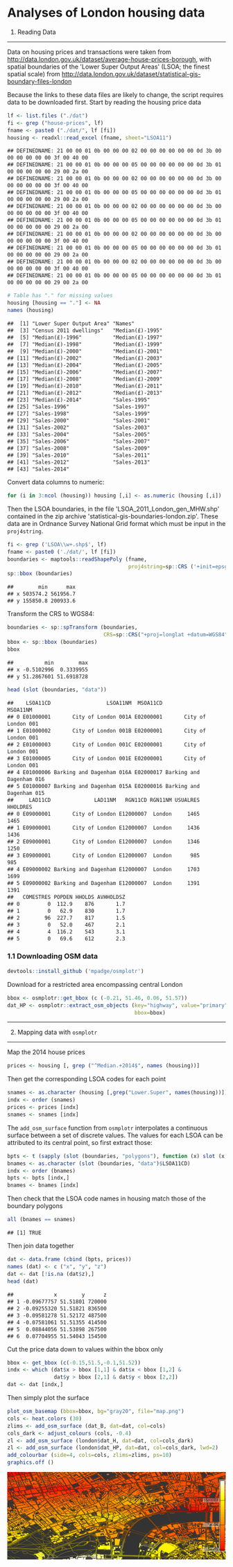 Analyses of London housing data
===============================

1. Reading Data
---------------

Data on housing prices and transactions were taken from <http://data.london.gov.uk/dataset/average-house-prices-borough>, with spatial boundaries of the 'Lower Super Output Areas' (LSOA; the finest spatial scale) from <http://data.london.gov.uk/dataset/statistical-gis-boundary-files-london>

Because the links to these data files are likely to change, the script requires data to be downloaded first. Start by reading the housing price data

``` r
lf <- list.files ("./dat")
fi <- grep ("house-prices", lf)
fname <- paste0 ("./dat/", lf [fi])
housing <- readxl::read_excel (fname, sheet="LSOA11")
```

    ## DEFINEDNAME: 21 00 00 01 0b 00 00 00 02 00 00 00 00 00 00 0d 3b 00 00 00 00 00 00 3f 00 40 00 
    ## DEFINEDNAME: 21 00 00 01 0b 00 00 00 05 00 00 00 00 00 00 0d 3b 01 00 00 00 00 00 29 00 2a 00 
    ## DEFINEDNAME: 21 00 00 01 0b 00 00 00 02 00 00 00 00 00 00 0d 3b 00 00 00 00 00 00 3f 00 40 00 
    ## DEFINEDNAME: 21 00 00 01 0b 00 00 00 05 00 00 00 00 00 00 0d 3b 01 00 00 00 00 00 29 00 2a 00 
    ## DEFINEDNAME: 21 00 00 01 0b 00 00 00 02 00 00 00 00 00 00 0d 3b 00 00 00 00 00 00 3f 00 40 00 
    ## DEFINEDNAME: 21 00 00 01 0b 00 00 00 05 00 00 00 00 00 00 0d 3b 01 00 00 00 00 00 29 00 2a 00 
    ## DEFINEDNAME: 21 00 00 01 0b 00 00 00 02 00 00 00 00 00 00 0d 3b 00 00 00 00 00 00 3f 00 40 00 
    ## DEFINEDNAME: 21 00 00 01 0b 00 00 00 05 00 00 00 00 00 00 0d 3b 01 00 00 00 00 00 29 00 2a 00 
    ## DEFINEDNAME: 21 00 00 01 0b 00 00 00 02 00 00 00 00 00 00 0d 3b 00 00 00 00 00 00 3f 00 40 00 
    ## DEFINEDNAME: 21 00 00 01 0b 00 00 00 05 00 00 00 00 00 00 0d 3b 01 00 00 00 00 00 29 00 2a 00

``` r
# Table has "." for missing values
housing [housing == "."] <- NA
names (housing)
```

    ##  [1] "Lower Super Output Area" "Names"                  
    ##  [3] "Census 2011 dwellings"   "Median(£)-1995"         
    ##  [5] "Median(£)-1996"          "Median(£)-1997"         
    ##  [7] "Median(£)-1998"          "Median(£)-1999"         
    ##  [9] "Median(£)-2000"          "Median(£)-2001"         
    ## [11] "Median(£)-2002"          "Median(£)-2003"         
    ## [13] "Median(£)-2004"          "Median(£)-2005"         
    ## [15] "Median(£)-2006"          "Median(£)-2007"         
    ## [17] "Median(£)-2008"          "Median(£)-2009"         
    ## [19] "Median(£)-2010"          "Median(£)-2011"         
    ## [21] "Median(£)-2012"          "Median(£)-2013"         
    ## [23] "Median(£)-2014"          "Sales-1995"             
    ## [25] "Sales-1996"              "Sales-1997"             
    ## [27] "Sales-1998"              "Sales-1999"             
    ## [29] "Sales-2000"              "Sales-2001"             
    ## [31] "Sales-2002"              "Sales-2003"             
    ## [33] "Sales-2004"              "Sales-2005"             
    ## [35] "Sales-2006"              "Sales-2007"             
    ## [37] "Sales-2008"              "Sales-2009"             
    ## [39] "Sales-2010"              "Sales-2011"             
    ## [41] "Sales-2012"              "Sales-2013"             
    ## [43] "Sales-2014"

Convert data columns to numeric:

``` r
for (i in 3:ncol (housing)) housing [,i] <- as.numeric (housing [,i])
```

Then the LSOA boundaries, in the file 'LSOA\_2011\_London\_gen\_MHW.shp' contained in the zip archive 'statistical-gis-boundaries-london.zip'. These data are in Ordnance Survey National Grid format which must be input in the `proj4string`.

``` r
fi <- grep ('LSOA\\w+.shp$', lf)
fname <- paste0 ('./dat/', lf [fi])
boundaries <- maptools::readShapePoly (fname, 
                                       proj4string=sp::CRS ('+init=epsg:27700'))
sp::bbox (boundaries)
```

    ##        min      max
    ## x 503574.2 561956.7
    ## y 155850.8 200933.6

Transform the CRS to WGS84:

``` r
boundaries <- sp::spTransform (boundaries, 
                               CRS=sp::CRS("+proj=longlat +datum=WGS84"))
bbox <- sp::bbox (boundaries)
bbox
```

    ##          min        max
    ## x -0.5102996  0.3339955
    ## y 51.2867601 51.6918728

``` r
head (slot (boundaries, "data"))
```

    ##    LSOA11CD                  LSOA11NM  MSOA11CD                 MSOA11NM
    ## 0 E01000001       City of London 001A E02000001       City of London 001
    ## 1 E01000002       City of London 001B E02000001       City of London 001
    ## 2 E01000003       City of London 001C E02000001       City of London 001
    ## 3 E01000005       City of London 001E E02000001       City of London 001
    ## 4 E01000006 Barking and Dagenham 016A E02000017 Barking and Dagenham 016
    ## 5 E01000007 Barking and Dagenham 015A E02000016 Barking and Dagenham 015
    ##     LAD11CD              LAD11NM   RGN11CD RGN11NM USUALRES HHOLDRES
    ## 0 E09000001       City of London E12000007  London     1465     1465
    ## 1 E09000001       City of London E12000007  London     1436     1436
    ## 2 E09000001       City of London E12000007  London     1346     1250
    ## 3 E09000001       City of London E12000007  London      985      985
    ## 4 E09000002 Barking and Dagenham E12000007  London     1703     1699
    ## 5 E09000002 Barking and Dagenham E12000007  London     1391     1391
    ##   COMESTRES POPDEN HHOLDS AVHHOLDSZ
    ## 0         0  112.9    876       1.7
    ## 1         0   62.9    830       1.7
    ## 2        96  227.7    817       1.5
    ## 3         0   52.0    467       2.1
    ## 4         4  116.2    543       3.1
    ## 5         0   69.6    612       2.3

### 1.1 Downloading OSM data

``` r
devtools::install_github ('mpadge/osmplotr')
```

Download for a restricted area encompassing central London

``` r
bbox <- osmplotr::get_bbox (c (-0.21, 51.46, 0.06, 51.57))
dat_HP <- osmplotr::extract_osm_objects (key="highway", value="primary", 
                                         bbox=bbox)
```

------------------------------------------------------------------------

2. Mapping data with `osmplotr`
-------------------------------

Map the 2014 house prices

``` r
prices <- housing [, grep ("^Median.+2014$", names (housing))]
```

Then get the corresponding LSOA codes for each point

``` r
snames <- as.character (housing [,grep("Lower.Super", names(housing))])
indx <- order (snames)
prices <- prices [indx]
snames <- snames [indx]
```

The `add_osm_surface` function from `osmplotr` interpolates a continuous surface between a set of discrete values. The values for each LSOA can be attributed to its central point, so first extract those:

``` r
bpts <- t (sapply (slot (boundaries, "polygons"), function (x) slot (x, "labpt")))
bnames <- as.character (slot (boundaries, "data")$LSOA11CD)
indx <- order (bnames)
bpts <- bpts [indx,]
bnames <- bnames [indx]
```

Then check that the LSOA code names in housing match those of the boundary polygons

``` r
all (bnames == snames)
```

    ## [1] TRUE

Then join data together

``` r
dat <- data.frame (cbind (bpts, prices))
names (dat) <- c ("x", "y", "z")
dat <- dat [!is.na (dat$z),]
head (dat)
```

    ##             x        y      z
    ## 1 -0.09677757 51.51801 720000
    ## 2 -0.09255320 51.51821 836500
    ## 3 -0.09581278 51.52172 487500
    ## 4 -0.07581061 51.51355 414500
    ## 5  0.08844056 51.53898 267500
    ## 6  0.07704955 51.54043 154500

Cut the price data down to values within the bbox only

``` r
bbox <- get_bbox (c(-0.15,51.5,-0.1,51.52))
indx <- which (dat$x > bbox [1,1] & dat$x < bbox [1,2] &
               dat$y > bbox [2,1] & dat$y < bbox [2,2])
dat <- dat [indx,]
```

Then simply plot the surface

``` r
plot_osm_basemap (bbox=bbox, bg="gray20", file="map.png")
cols <- heat.colors (30)
zlims <- add_osm_surface (dat_B, dat=dat, col=cols)
cols_dark <- adjust_colours (cols, -0.4)
zl <- add_osm_surface (london$dat_H, dat=dat, col=cols_dark)
zl <- add_osm_surface (london$dat_HP, dat=dat, col=cols_dark, lwd=2)
add_colourbar (side=4, cols=cols, zlims=zlims, ps=10)
graphics.off ()
```

![map](./figure/map.png)
